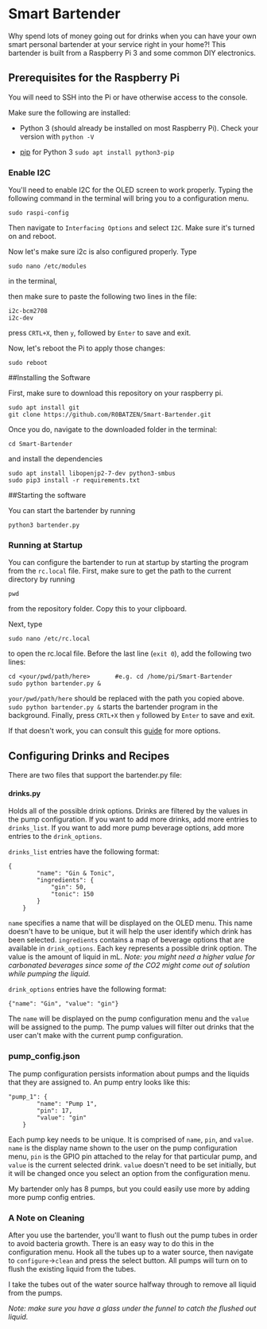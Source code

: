 # Smart Bartender
Why spend lots of money going out for drinks when you can have your own smart personal bartender at your service right in your home?! This bartender is built from a Raspberry Pi 3 and some common DIY electronics.

## Prerequisites for the Raspberry Pi
You will need to SSH into the Pi or have otherwise access to the console.

Make sure the following are installed:
* Python 3 (should already be installed on most Raspberry Pi). Check your version with `python -V`

* [pip](https://www.raspberrypi.com/documentation/computers/os.html#pip) for Python 3
  `sudo apt install python3-pip`

### Enable I2C
You'll need to enable I2C for the OLED screen to work properly. Typing the following command in the terminal will bring you to a configuration menu.

```
sudo raspi-config 
```

Then navigate to `Interfacing Options` and select `I2C`. Make sure it's turned on and reboot.


Now let's make sure i2c is also configured properly. Type

```
sudo nano /etc/modules
```

in the terminal,

then make sure to paste the following two lines in the file:

```
i2c-bcm2708
i2c-dev
```

press `CRTL+X`, then `y`, followed by `Enter` to save and exit.

Now, let's reboot the Pi to apply those changes:
```
sudo reboot
```

##Installing the Software

First, make sure to download this repository on your raspberry pi.
```
sudo apt install git
git clone https://github.com/R0BATZEN/Smart-Bartender.git
```

Once you do, navigate to the downloaded folder in the terminal:

```
cd Smart-Bartender
```

and install the dependencies

```
sudo apt install libopenjp2-7-dev python3-smbus
sudo pip3 install -r requirements.txt
```

##Starting the software

You can start the bartender by running

```
python3 bartender.py
```
### Running at Startup
You can configure the bartender to run at startup by starting the program from the `rc.local` file. First, make sure to get the path to the current directory by running

```
pwd
```

from the repository folder. Copy this to your clipboard.

Next, type

```
sudo nano /etc/rc.local
```

to open the rc.local file. Before the last line (`exit 0`), add the following two lines:

```
cd <your/pwd/path/here>       #e.g. cd /home/pi/Smart-Bartender
sudo python bartender.py &
```

`your/pwd/path/here` should be replaced with the path you copied above. `sudo python bartender.py &` starts the bartender program in the background. Finally, press `CRTL+X` then `y` followed by `Enter` to save and exit. 

If that doesn't work, you can consult this [guide](https://www.dexterindustries.com/howto/run-a-program-on-your-raspberry-pi-at-startup/) for more options.
## Configuring Drinks and Recipes
There are two files that support the bartender.py file:

#### drinks.py
Holds all of the possible drink options. Drinks are filtered by the values in the pump configuration. If you want to add more drinks, add more entries to `drinks_list`. If you want to add more pump beverage options, add more entries to the `drink_options`.

`drinks_list` entries have the following format:

```
{
		"name": "Gin & Tonic",
		"ingredients": {
			"gin": 50,
			"tonic": 150
		}
	}
```

`name` specifies a name that will be displayed on the OLED menu. This name doesn't have to be unique, but it will help the user identify which drink has been selected. `ingredients` contains a map of beverage options that are available in `drink_options`. Each key represents a possible drink option. The value is the amount of liquid in mL. *Note: you might need a higher value for carbonated beverages since some of the CO2 might come out of solution while pumping the liquid.*

`drink_options` entries have the following format:

```
{"name": "Gin", "value": "gin"}
```

The `name` will be displayed on the pump configuration menu and the `value` will be assigned to the pump. The pump values will filter out drinks that the user can't make with the current pump configuration. 

### pump_config.json
The pump configuration persists information about pumps and the liquids that they are assigned to. An pump entry looks like this:

```
"pump_1": {
		"name": "Pump 1",
		"pin": 17, 
		"value": "gin"
	}
```

Each pump key needs to be unique. It is comprised of `name`, `pin`, and `value`. `name` is the display name shown to the user on the pump configuration menu, `pin` is the GPIO pin attached to the relay for that particular pump, and `value` is the current selected drink. `value` doesn't need to be set initially, but it will be changed once you select an option from the configuration menu.

My bartender only has 8 pumps, but you could easily use more by adding more pump config entries.

### A Note on Cleaning
After you use the bartender, you'll want to flush out the pump tubes in order to avoid bacteria growth.
There is an easy way to do this in the configuration menu.
Hook all the tubes up to a water source, then navigate to `configure`->`clean` and press the select button.
All pumps will turn on to flush the existing liquid from the tubes.

I take the tubes out of the water source halfway through to remove all liquid from the pumps.

*Note: make sure you have a glass under the funnel to catch the flushed out liquid.*
